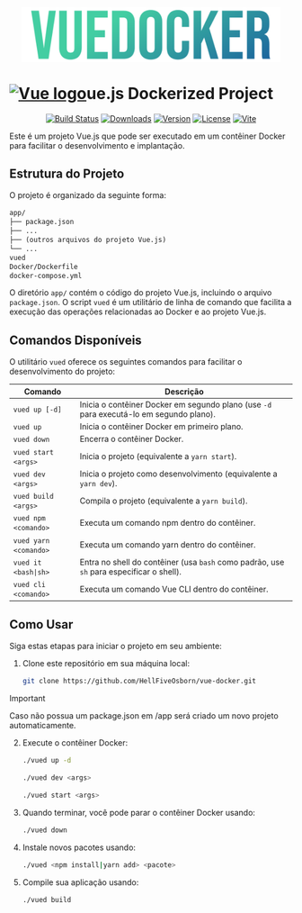 <picture>
  <img style="display:block;margin-inline:auto;" alt="VUEDOCKER" width="460" src="vuedocker.png">
</picture>

# <a href="https://vuejs.org" target="_blank" rel="noopener noreferrer"><img width="25" src="https://vuejs.org/images/logo.png" alt="Vue logo"></a>ue.js Dockerized Project

<p align="center">
  <a href="https://circleci.com/gh/vuejs/vue/tree/dev"><img src="https://img.shields.io/circleci/project/github/vuejs/vue/dev.svg?sanitize=true" alt="Build Status"></a>
  <a href="https://npmcharts.com/compare/vue?minimal=true"><img src="https://img.shields.io/npm/dm/vue.svg?sanitize=true" alt="Downloads"></a>
  <a href="https://www.npmjs.com/package/vue"><img src="https://img.shields.io/npm/v/vue.svg?sanitize=true" alt="Version"></a>
  <a href="https://www.npmjs.com/package/vue"><img src="https://img.shields.io/npm/l/vue.svg?sanitize=true" alt="License"></a>
  <a href='https://github.com/vitejs/awesome-vite'><img src='https://cdn.rawgit.com/sindresorhus/awesome/d7305f38d29fed78fa85652e3a63e154dd8e8829/media/badge.svg' alt='Vite'></a>
</p>

Este é um projeto Vue.js que pode ser executado em um contêiner Docker para facilitar o desenvolvimento e implantação.

## Estrutura do Projeto

O projeto é organizado da seguinte forma:

```
app/
├── package.json
├── ...
├── (outros arquivos do projeto Vue.js)
└── ...
vued
Docker/Dockerfile
docker-compose.yml
```

O diretório `app/` contém o código do projeto Vue.js, incluindo o arquivo `package.json`. O script `vued` é um utilitário de linha de comando que facilita a execução das operações relacionadas ao Docker e ao projeto Vue.js.

## Comandos Disponíveis

O utilitário `vued` oferece os seguintes comandos para facilitar o desenvolvimento do projeto:

| Comando                       | Descrição                                                                                 |
|-------------------------------|-------------------------------------------------------------------------------------------|
| `vued up [-d]`                | Inicia o contêiner Docker em segundo plano (use `-d` para executá-lo em segundo plano).   |
| `vued up`                     | Inicia o contêiner Docker em primeiro plano.                                              |
| `vued down`                   | Encerra o contêiner Docker.                                                               |
| `vued start <args>`        | Inicia o projeto (equivalente a `yarn start`).                                            |
| `vued dev <args>`          | Inicia o projeto como desenvolvimento (equivalente a `yarn dev`).                         |
| `vued build <args>`        | Compila o projeto (equivalente a `yarn build`).                                           |
| `vued npm <comando>`          | Executa um comando npm dentro do contêiner.                                               |
| `vued yarn <comando>`         | Executa um comando yarn dentro do contêiner.                                              |
| `vued it <bash\|sh>`           | Entra no shell do contêiner (usa `bash` como padrão, use `sh` para especificar o shell).  |
| `vued cli <comando>`          | Executa um comando Vue CLI dentro do contêiner.                                           |

## Como Usar

Siga estas etapas para iniciar o projeto em seu ambiente:

1. Clone este repositório em sua máquina local:

   ```bash
   git clone https://github.com/HellFiveOsborn/vue-docker.git
   ```
> [!IMPORTANT]
> Caso não possua um package.json em /app será criado um novo projeto automaticamente.

2. Execute o contêiner Docker:
   ```bash 
   ./vued up -d
   ```
    ```bash 
    ./vued dev <args>
    ```   
    ```bash 
    ./vued start <args>
    ```   
3. Quando terminar, você pode parar o contêiner Docker usando:
   ```bash
   ./vued down
   ```
4. Instale novos pacotes usando:
   ```bash
   ./vued <npm install|yarn add> <pacote>
   ```
5. Compile sua aplicação usando:
   ```bash
   ./vued build
   ```